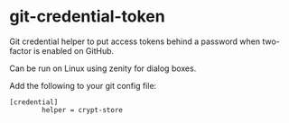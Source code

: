 # git-credential-token
Git credential helper to put access tokens behind a password when two-factor is enabled on GitHub.

Can be run on Linux using zenity for dialog boxes.

Add the following to your git config file:

``` git
[credential]
        helper = crypt-store
```
